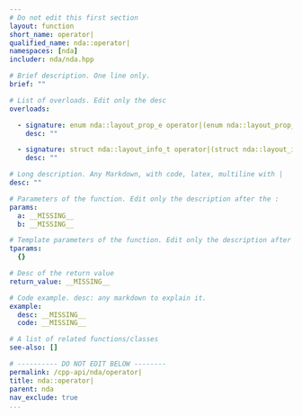 ```yaml
---
# Do not edit this first section
layout: function
short_name: operator|
qualified_name: nda::operator|
namespaces: [nda]
includer: nda/nda.hpp

# Brief description. One line only.
brief: ""

# List of overloads. Edit only the desc
overloads:

  - signature: enum nda::layout_prop_e operator|(enum nda::layout_prop_e a, enum nda::layout_prop_e b)
    desc: ""

  - signature: struct nda::layout_info_t operator|(struct nda::layout_info_t a, struct nda::layout_info_t b)
    desc: ""

# Long description. Any Markdown, with code, latex, multiline with |
desc: ""

# Parameters of the function. Edit only the description after the :
params:
  a: __MISSING__
  b: __MISSING__

# Template parameters of the function. Edit only the description after the :
tparams:
  {}

# Desc of the return value
return_value: __MISSING__

# Code example. desc: any markdown to explain it.
example:
  desc: __MISSING__
  code: __MISSING__

# A list of related functions/classes
see-also: []

# ---------- DO NOT EDIT BELOW --------
permalink: /cpp-api/nda/operator|
title: nda::operator|
parent: nda
nav_exclude: true
...
```


